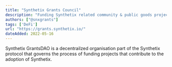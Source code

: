```yaml
---
title: "Synthetix Grants Council"
description: "Funding Synthetix related community & public goods projects"
authors: ["@snxgrants"]
tags: ['DeFi']
url: "https://grants.synthetix.io/"
dateAdded: 2022-05-16
---
```


Synthetix GrantsDAO is a decentrailzed organisation part of the Synthetix protocol that governs the process of funding projects that contribute to the adoption of Synthetix.